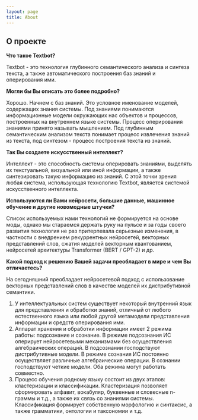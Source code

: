 ```yaml
---
layout: page
title: About
---
```

## О проекте


**Что такое Textbot?**

Textbot - это технология глубинного семантического анализа и синтеза текста, а также автоматического построения баз знаний и оперирования ими.

**Могли бы Вы описать это более подробно?**

Хорошо. Начнем с баз знаний. Это условное именование моделей, содержащих знания системы. Под знаниями понимаются информационные модели окружающих нас объектов и процессов, построенных на внутреннем языке системы. Процесс оперирования знаниями принято называть мышлением. Под глубинным семантическим анализом текста понимает процесс извлечения знаний из текста, под синтезом - процесс построения текста из знаний.

**Так Вы создаете искусственный интеллект?**

Интеллект - это способность системы оперировать знаниями, выделять их текстуальной, визуальной или иной информации, а также синтезировать такую информацию из знаний. С этой точки зрения любая система, использующая технологию Textbot, является системой искусственного интеллекта.

**Используются ли Вами нейросети, большие данные, машинное обучение и другие новомодные штучки?**

Список используемых нами технологий не формируется на основе моды, однако мы стараемся держать руку на пульсе и за годы своего развития технология не раз притерпевала серьезные изменения, в частности с внедрением рекуррентных нейросетей, векторных представлений слов, сжатия моделей векторным квантованием, нейросетей архитектуры Transformer (BERT / GPT-2) и др.

**Какой подход к решению Вашей задачи преобладает в мире и чем Вы отличаетесь?**

На сегодняшний преобладает нейросетевой подход с использование векторных представлений слов в качестве моделей их дистрибутивной семантики.
1. У интеллектуальных систем существует некоторый внутренний язык для представления и обработки знаний, отличный от любого естественного языка или любой другой метамодели представления информации и средств оперирования ими.
2. Аппарат хранения и обработки информации имеет 2 режима работы: подсознание и сознание. В режиме подсознания ИС оперирует нейросетевыми механизмами без осуществления алгебраических операций. В подсознании господствуют дистрибутивные модели. В режиме сознания ИС постоянно осуществляет различные алгебраические операции. В сознании господствуют четкие модели. Оба режима могут работать совместно.
3. Процесс обучения родному языку состоит из двух этапов: кластеризации и классификации. Кластеризация позволяет сформировать алфавит, вокабуляр, буквенные и словесные n-граммы и т.д., а также их связь со знаниями системы. Классификация формирует собственную морфологию и синтаксис, а также грамматики, онтологии и таксономии и т.д.
